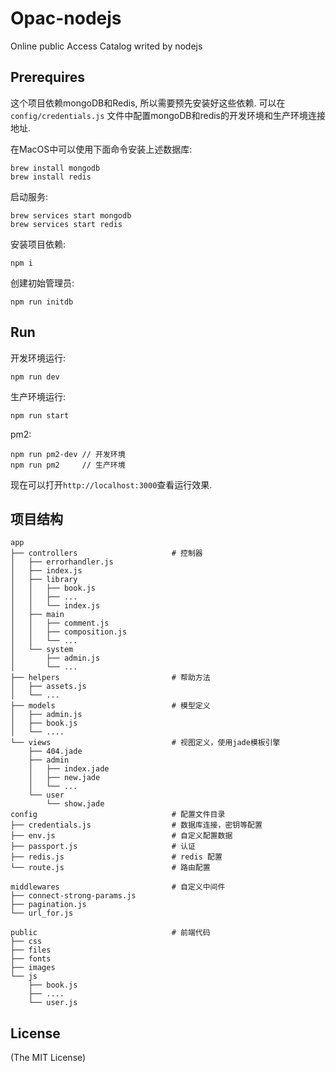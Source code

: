 # Opac-nodejs
Online public Access Catalog writed by nodejs

## Prerequires
这个项目依赖mongoDB和Redis, 所以需要预先安装好这些依赖. 可以在`config/credentials.js` 文件中配置mongoDB和redis的开发环境和生产环境连接地址.

在MacOS中可以使用下面命令安装上述数据库:
```shell
brew install mongodb
brew install redis
```
启动服务:
```
brew services start mongodb
brew services start redis
```

安装项目依赖:
```
npm i
```

创建初始管理员:
```
npm run initdb
```

## Run
开发环境运行:
```
npm run dev
```

生产环境运行:
```
npm run start
```

pm2:
```
npm run pm2-dev // 开发环境
npm run pm2     // 生产环境
```
现在可以打开`http://localhost:3000`查看运行效果.

## 项目结构
```
app
├── controllers                     # 控制器
│   ├── errorhandler.js
│   ├── index.js
│   ├── library
│   │   ├── book.js
│   │   ├── ...
│   │   └── index.js
│   ├── main
│   │   ├── comment.js
│   │   ├── composition.js
│   │   └── ...
│   └── system
│       ├── admin.js
│       └── ...
├── helpers                         # 帮助方法
│   ├── assets.js
│   └── ...
├── models                          # 模型定义
│   ├── admin.js
│   ├── book.js
│   └── ....
└── views                           # 视图定义，使用jade模板引擎
    ├── 404.jade
    ├── admin
    │   ├── index.jade
    │   ├── new.jade
    │   └── ...
    └── user
        └── show.jade
config                              # 配置文件目录
├── credentials.js                  # 数据库连接，密钥等配置
├── env.js                          # 自定义配置数据
├── passport.js                     # 认证
├── redis.js                        # redis 配置
└── route.js                        # 路由配置

middlewares                         # 自定义中间件
├── connect-strong-params.js
├── pagination.js
└── url_for.js

public                              # 前端代码
├── css
├── files
├── fonts
├── images
└── js
    ├── book.js
    ├── ....
    └── user.js
```

## License
(The MIT License)
